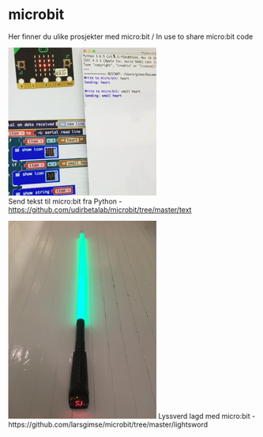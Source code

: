 # microbit

Her finner du ulike prosjekter med micro:bit / In use to share micro:bit code<br>


<img src="https://github.com/udirbetalab/microbit/blob/master/text/text_to_microbit.png" width=300><br>
Send tekst til micro:bit fra Python - https://github.com/udirbetalab/microbit/tree/master/text


<img src="https://github.com/udirbetalab/microbit/blob/master/lightsword_microbit.JPG" width=300>
Lyssverd lagd med micro:bit - https://github.com/larsgimse/microbit/tree/master/lightsword
